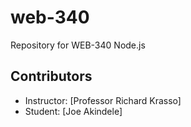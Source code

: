 # web-340
Repository for WEB-340 Node.js
## Contributors
- Instructor: [Professor Richard Krasso]
- Student: [Joe Akindele]
